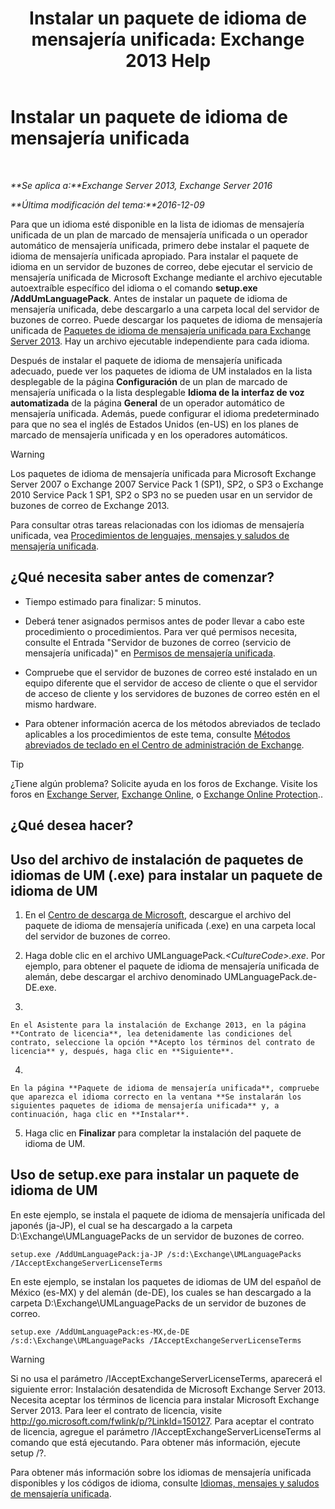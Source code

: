 ﻿---
title: 'Instalar un paquete de idioma de mensajería unificada: Exchange 2013 Help'
TOCTitle: Instalar un paquete de idioma de mensajería unificada
ms:assetid: ed14ffa5-c9b0-4367-b5da-564024b360ff
ms:mtpsurl: https://technet.microsoft.com/es-es/library/Dd876951(v=EXCHG.150)
ms:contentKeyID: 49895996
ms.date: 04/23/2018
mtps_version: v=EXCHG.150
ms.translationtype: HT
---

# Instalar un paquete de idioma de mensajería unificada

 

_**Se aplica a:**Exchange Server 2013, Exchange Server 2016_

_**Última modificación del tema:**2016-12-09_

Para que un idioma esté disponible en la lista de idiomas de mensajería unificada de un plan de marcado de mensajería unificada o un operador automático de mensajería unificada, primero debe instalar el paquete de idioma de mensajería unificada apropiado. Para instalar el paquete de idioma en un servidor de buzones de correo, debe ejecutar el servicio de mensajería unificada de Microsoft Exchange mediante el archivo ejecutable autoextraíble específico del idioma o el comando **setup.exe /AddUmLanguagePack**. Antes de instalar un paquete de idioma de mensajería unificada, debe descargarlo a una carpeta local del servidor de buzones de correo. Puede descargar los paquetes de idioma de mensajería unificada de [Paquetes de idioma de mensajería unificada para Exchange Server 2013](https://go.microsoft.com/fwlink/p/?linkid=266542). Hay un archivo ejecutable independiente para cada idioma.

Después de instalar el paquete de idioma de mensajería unificada adecuado, puede ver los paquetes de idioma de UM instalados en la lista desplegable de la página **Configuración** de un plan de marcado de mensajería unificada o la lista desplegable **Idioma de la interfaz de voz automatizada** de la página **General** de un operador automático de mensajería unificada. Además, puede configurar el idioma predeterminado para que no sea el inglés de Estados Unidos (en-US) en los planes de marcado de mensajería unificada y en los operadores automáticos.


> [!WARNING]
> Los paquetes de idioma de mensajería unificada para Microsoft Exchange Server 2007 o Exchange 2007 Service Pack&nbsp;1&nbsp;(SP1), SP2, o SP3 o Exchange 2010 Service Pack&nbsp;1&nbsp;SP1, SP2 o SP3 no se pueden usar en un servidor de buzones de correo de Exchange&nbsp;2013.



Para consultar otras tareas relacionadas con los idiomas de mensajería unificada, vea [Procedimientos de lenguajes, mensajes y saludos de mensajería unificada](um-languages-prompts-and-greetings-procedures-exchange-2013-help.md).

## ¿Qué necesita saber antes de comenzar?

  - Tiempo estimado para finalizar: 5 minutos.

  - Deberá tener asignados permisos antes de poder llevar a cabo este procedimiento o procedimientos. Para ver qué permisos necesita, consulte el Entrada "Servidor de buzones de correo (servicio de mensajería unificada)" en [Permisos de mensajería unificada](unified-messaging-permissions-exchange-2013-help.md).

  - Compruebe que el servidor de buzones de correo esté instalado en un equipo diferente que el servidor de acceso de cliente o que el servidor de acceso de cliente y los servidores de buzones de correo estén en el mismo hardware.

  - Para obtener información acerca de los métodos abreviados de teclado aplicables a los procedimientos de este tema, consulte [Métodos abreviados de teclado en el Centro de administración de Exchange](keyboard-shortcuts-in-the-exchange-admin-center-exchange-online-protection-help.md).


> [!TIP]
> ¿Tiene algún problema? Solicite ayuda en los foros de Exchange. Visite los foros en <A href="https://go.microsoft.com/fwlink/p/?linkid=60612">Exchange Server</A>, <A href="https://go.microsoft.com/fwlink/p/?linkid=267542">Exchange Online</A>, o <A href="https://go.microsoft.com/fwlink/p/?linkid=285351">Exchange Online Protection</A>..



## ¿Qué desea hacer?

## Uso del archivo de instalación de paquetes de idiomas de UM (.exe) para instalar un paquete de idioma de UM

1.  En el [Centro de descarga de Microsoft](https://go.microsoft.com/fwlink/p/?linkid=266542), descargue el archivo del paquete de idioma de mensajería unificada (.exe) en una carpeta local del servidor de buzones de correo.

2.  Haga doble clic en el archivo UMLanguagePack.*\<CultureCode\>.exe*. Por ejemplo, para obtener el paquete de idioma de mensajería unificada de alemán, debe descargar el archivo denominado UMLanguagePack.de-DE.exe.

3.  
    
    En el Asistente para la instalación de Exchange 2013, en la página **Contrato de licencia**, lea detenidamente las condiciones del contrato, seleccione la opción **Acepto los términos del contrato de licencia** y, después, haga clic en **Siguiente**.

4.  
    
    En la página **Paquete de idioma de mensajería unificada**, compruebe que aparezca el idioma correcto en la ventana **Se instalarán los siguientes paquetes de idioma de mensajería unificada** y, a continuación, haga clic en **Instalar**.

5.  Haga clic en **Finalizar** para completar la instalación del paquete de idioma de UM.

## Uso de setup.exe para instalar un paquete de idioma de UM

En este ejemplo, se instala el paquete de idioma de mensajería unificada del japonés (ja-JP), el cual se ha descargado a la carpeta D:\\Exchange\\UMLanguagePacks de un servidor de buzones de correo.

    setup.exe /AddUmLanguagePack:ja-JP /s:d:\Exchange\UMLanguagePacks /IAcceptExchangeServerLicenseTerms

En este ejemplo, se instalan los paquetes de idiomas de UM del español de México (es-MX) y del alemán (de-DE), los cuales se han descargado a la carpeta D:\\Exchange\\UMLanguagePacks de un servidor de buzones de correo.

    setup.exe /AddUmLanguagePack:es-MX,de-DE /s:d:\Exchange\UMLanguagePacks /IAcceptExchangeServerLicenseTerms


> [!WARNING]
> Si no usa el parámetro /IAcceptExchangeServerLicenseTerms, aparecerá el siguiente error: Instalación desatendida de Microsoft Exchange Server 2013. Necesita aceptar los términos de licencia para instalar Microsoft Exchange Server 2013. Para leer el contrato de licencia, visite http://go.microsoft.com/fwlink/p/?LinkId=150127. Para aceptar el contrato de licencia, agregue el parámetro /IAcceptExchangeServerLicenseTerms al comando que está ejecutando. Para obtener más información, ejecute setup /?.



Para obtener más información sobre los idiomas de mensajería unificada disponibles y los códigos de idioma, consulte [Idiomas, mensajes y saludos de mensajería unificada](um-languages-prompts-and-greetings-exchange-2013-help.md).

